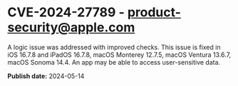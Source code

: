 # CVE-2024-27789 - product-security@apple.com

A logic issue was addressed with improved checks. This issue is fixed in iOS 16.7.8 and iPadOS 16.7.8, macOS Monterey 12.7.5, macOS Ventura 13.6.7, macOS Sonoma 14.4. An app may be able to access user-sensitive data.

**Publish date:** 2024-05-14
